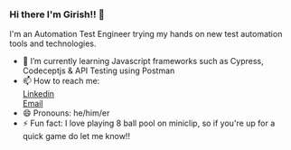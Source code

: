 ### Hi there I'm Girish!! 👋
I'm an Automation Test Engineer trying my hands on new test automation tools and technologies.

- 🌱 I’m currently learning Javascript frameworks such as Cypress, Codeceptjs & API Testing using Postman 
- 📫 How to reach me: <br>
      <a href="https://in.linkedin.com/in/girish-g-nair">Linkedin</a> <br>
      <a href = "mailto: Girish-g-nair@outlook.com">Email</a>
- 😄 Pronouns: he/him/er
- ⚡ Fun fact: I love playing 8 ball pool on miniclip, so if you're up for a quick game do let me know!! 

<!--
**JavaGirish/JavaGirish** is a ✨ _special_ ✨ repository because its `README.md` (this file) appears on your GitHub profile.

Here are some ideas to get you started:



- 👯 I’m looking to collaborate on ...
- 🤔 I’m looking for help with ...
- 💬 Ask me about ...
- 🔭 I’m currently working on exploring new tools and technologies that would make an 



-->
